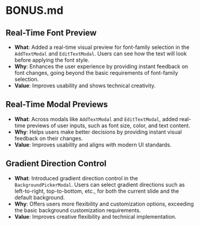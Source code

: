 # BONUS.md

## Real-Time Font Preview
- **What**: Added a real-time visual preview for font-family selection in the 
`AddTextModal` and `EditTextModal`. 
Users can see how the text will look before applying the font style.
- **Why**: Enhances the user experience by providing instant feedback on font changes, 
going beyond the basic requirements of font-family selection.
- **Value**: Improves usability and shows technical creativity.

## Real-Time Modal Previews
- **What**: Across modals like `AddTextModal` and `EditTextModal`, added real-time 
previews of user inputs, such as font size, color, and text content.
- **Why**: Helps users make better decisions by providing instant visual feedback 
on their changes.
- **Value**: Improves usability and aligns with modern UI standards.

## Gradient Direction Control
- **What**: Introduced gradient direction control in the `BackgroundPickerModal`. 
Users can select gradient directions such as left-to-right, top-to-bottom, etc., 
for both the current slide and the default background.
- **Why**: Offers users more flexibility and customization options, exceeding 
the basic background customization requirements.
- **Value**: Improves creative flexibility and technical implementation.